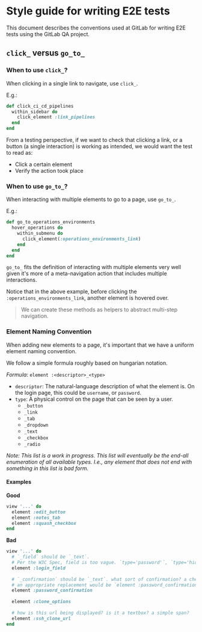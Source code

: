 # Style guide for writing E2E tests

This document describes the conventions used at GitLab for writing E2E tests using the GitLab QA project.

## `click_` versus `go_to_`

### When to use `click_`?

When clicking in a single link to navigate, use `click_`.

E.g.:

```ruby
def click_ci_cd_pipelines
  within_sidebar do
    click_element :link_pipelines
  end
end
```

From a testing perspective, if we want to check that clicking a link, or a button (a single interaction) is working as intended, we would want the test to read as:

- Click a certain element
- Verify the action took place

### When to use `go_to_`?

When interacting with multiple elements to go to a page, use `go_to_`.

E.g.:

```ruby
def go_to_operations_environments
  hover_operations do
    within_submenu do
      click_element(:operations_environments_link)
    end
  end
end
```

`go_to_` fits the definition of interacting with multiple elements very well given it's more of a meta-navigation action that includes multiple interactions.

Notice that in the above example, before clicking the `:operations_environments_link`, another element is hovered over.

> We can create these methods as helpers to abstract multi-step navigation.

### Element Naming Convention

When adding new elements to a page, it's important that we have a uniform element naming convention.

We follow a simple formula roughly based on hungarian notation.

*Formula*: `element :<descriptor>_<type>`

- `descriptor`: The natural-language description of what the element is. On the login page, this could be `username`, or `password`.
- `type`: A physical control on the page that can be seen by a user.
  - `_button`
  - `_link`
  - `_tab`
  - `_dropdown`
  - `_text`
  - `_checkbox`
  - `_radio`
  
*Note: This list is a work in progress. This list will eventually be the end-all enumeration of all available types.
        I.e., any element that does not end with something in this list is bad form.*
  
#### Examples

**Good**  
```ruby
view '...' do
  element :edit_button 
  element :notes_tab
  element :squash_checkbox
end
```

**Bad**  
```ruby
view '...' do
  # `_field` should be `_text`.  
  # Per the W3C Spec, field is too vague. `type='password'`, `type='hidden'` etc.
  element :login_field  
  
  # `_confirmation` should be `_text`. what sort of confirmation? a checkbox confirmation? no real way to disambiguate.
  # an appropriate replacement would be `element :password_confirmation_text`
  element :password_confirmation
  
  element :clone_options
  
  # how is this url being displayed? is it a textbox? a simple span?
  element :ssh_clone_url
end
```
